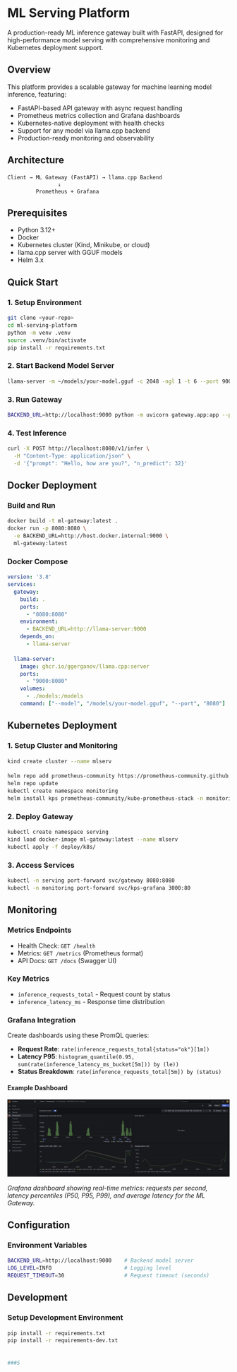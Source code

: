 # ML Serving Platform

A production-ready ML inference gateway built with FastAPI, designed for high-performance model serving with comprehensive monitoring and Kubernetes deployment support.

## Overview

This platform provides a scalable gateway for machine learning model inference, featuring:
- FastAPI-based API gateway with async request handling
- Prometheus metrics collection and Grafana dashboards
- Kubernetes-native deployment with health checks
- Support for any model via llama.cpp backend
- Production-ready monitoring and observability

## Architecture

```
Client → ML Gateway (FastAPI) → llama.cpp Backend
                ↓
         Prometheus + Grafana
```

## Prerequisites

- Python 3.12+
- Docker
- Kubernetes cluster (Kind, Minikube, or cloud)
- llama.cpp server with GGUF models
- Helm 3.x

## Quick Start

### 1. Setup Environment
```bash
git clone <your-repo>
cd ml-serving-platform
python -m venv .venv
source .venv/bin/activate
pip install -r requirements.txt
```

### 2. Start Backend Model Server
```bash
llama-server -m ~/models/your-model.gguf -c 2048 -ngl 1 -t 6 --port 9000
```

### 3. Run Gateway
```bash
BACKEND_URL=http://localhost:9000 python -m uvicorn gateway.app:app --port 8080
```

### 4. Test Inference
```bash
curl -X POST http://localhost:8080/v1/infer \
  -H "Content-Type: application/json" \
  -d '{"prompt": "Hello, how are you?", "n_predict": 32}'
```

## Docker Deployment

### Build and Run
```bash
docker build -t ml-gateway:latest .
docker run -p 8080:8080 \
  -e BACKEND_URL=http://host.docker.internal:9000 \
  ml-gateway:latest
```

### Docker Compose
```yaml
version: '3.8'
services:
  gateway:
    build: .
    ports:
      - "8080:8080"
    environment:
      - BACKEND_URL=http://llama-server:9000
    depends_on:
      - llama-server
  
  llama-server:
    image: ghcr.io/ggerganov/llama.cpp:server
    ports:
      - "9000:8080"
    volumes:
      - ./models:/models
    command: ["--model", "/models/your-model.gguf", "--port", "8080"]
```

## Kubernetes Deployment

### 1. Setup Cluster and Monitoring
```bash
kind create cluster --name mlserv

helm repo add prometheus-community https://prometheus-community.github.io/helm-charts
helm repo update
kubectl create namespace monitoring
helm install kps prometheus-community/kube-prometheus-stack -n monitoring
```

### 2. Deploy Gateway
```bash
kubectl create namespace serving
kind load docker-image ml-gateway:latest --name mlserv
kubectl apply -f deploy/k8s/
```

### 3. Access Services
```bash
kubectl -n serving port-forward svc/gateway 8080:8080
kubectl -n monitoring port-forward svc/kps-grafana 3000:80
```

## Monitoring

### Metrics Endpoints
- Health Check: `GET /health`
- Metrics: `GET /metrics` (Prometheus format)
- API Docs: `GET /docs` (Swagger UI)

### Key Metrics
- `inference_requests_total` - Request count by status
- `inference_latency_ms` - Response time distribution

### Grafana Integration
Create dashboards using these PromQL queries:

- **Request Rate**: `rate(inference_requests_total{status="ok"}[1m])`
- **Latency P95**: `histogram_quantile(0.95, sum(rate(inference_latency_ms_bucket[5m])) by (le))`
- **Status Breakdown**: `rate(inference_requests_total[5m]) by (status)`

#### Example Dashboard
![Grafana Dashboard for ML Gateway Metrics](docs/images/grafana_dashboard.png)

*Grafana dashboard showing real-time metrics: requests per second, latency percentiles (P50, P95, P99), and average latency for the ML Gateway.*

## Configuration

### Environment Variables
```bash
BACKEND_URL=http://localhost:9000    # Backend model server
LOG_LEVEL=INFO                       # Logging level
REQUEST_TIMEOUT=30                   # Request timeout (seconds)
```





## Development

### Setup Development Environment
```bash
pip install -r requirements.txt
pip install -r requirements-dev.txt


###S